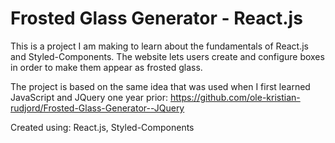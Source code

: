 # Frosted Glass Generator - React.js

This is a project I am making to learn about the fundamentals of React.js and Styled-Components.
The website lets users create and configure boxes in order to make them appear as frosted glass.

The project is based on the same idea that was used when I first learned JavaScript and JQuery one year prior: 
https://github.com/ole-kristian-rudjord/Frosted-Glass-Generator--JQuery

Created using: React.js, Styled-Components

